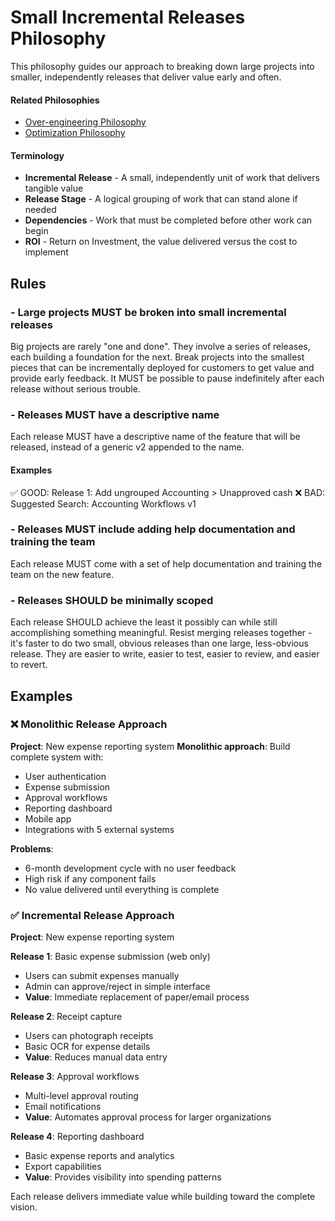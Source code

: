 # Small Incremental Releases Philosophy
This philosophy guides our approach to breaking down large projects into smaller, independently releases that deliver value early and often.

#### Related Philosophies
- [Over-engineering Philosophy](/contributingGuides/philosophies/OVERENGINEERING.md)
- [Optimization Philosophy](/contributingGuides/philosophies/OPTIMIZATION.md)

#### Terminology
- **Incremental Release** - A small, independently unit of work that delivers tangible value
- **Release Stage** - A logical grouping of work that can stand alone if needed
- **Dependencies** - Work that must be completed before other work can begin
- **ROI** - Return on Investment, the value delivered versus the cost to implement

## Rules

### - Large projects MUST be broken into small incremental releases
Big projects are rarely "one and done". They involve a series of releases, each building a foundation for the next. Break projects into the smallest pieces that can be incrementally deployed for customers to get value and provide early feedback. It MUST be possible to pause indefinitely after each release without serious trouble.

### - Releases MUST have a descriptive name
Each release MUST have a descriptive name of the feature that will be released, instead of a generic v2 appended to the name.

#### Examples
✅ GOOD: Release 1: Add ungrouped Accounting > Unapproved cash
❌ BAD: Suggested Search: Accounting Workflows v1


### - Releases MUST include adding help documentation and training the team
Each release MUST come with a set of help documentation and training the team on the new feature.
### - Releases SHOULD be minimally scoped
Each release SHOULD achieve the least it possibly can while still accomplishing something meaningful. Resist merging releases together - it's faster to do two small, obvious releases than one large, less-obvious release. They are easier to write, easier to test, easier to review, and easier to revert.

## Examples

### ❌ Monolithic Release Approach
**Project**: New expense reporting system
**Monolithic approach**: Build complete system with:
- User authentication
- Expense submission
- Approval workflows  
- Reporting dashboard
- Mobile app
- Integrations with 5 external systems

**Problems**: 
- 6-month development cycle with no user feedback
- High risk if any component fails
- No value delivered until everything is complete

### ✅ Incremental Release Approach
**Project**: New expense reporting system

**Release 1**: Basic expense submission (web only)
- Users can submit expenses manually
- Admin can approve/reject in simple interface
- **Value**: Immediate replacement of paper/email process

**Release 2**: Receipt capture
- Users can photograph receipts
- Basic OCR for expense details
- **Value**: Reduces manual data entry

**Release 3**: Approval workflows
- Multi-level approval routing
- Email notifications
- **Value**: Automates approval process for larger organizations

**Release 4**: Reporting dashboard
- Basic expense reports and analytics
- Export capabilities
- **Value**: Provides visibility into spending patterns

Each release delivers immediate value while building toward the complete vision.
